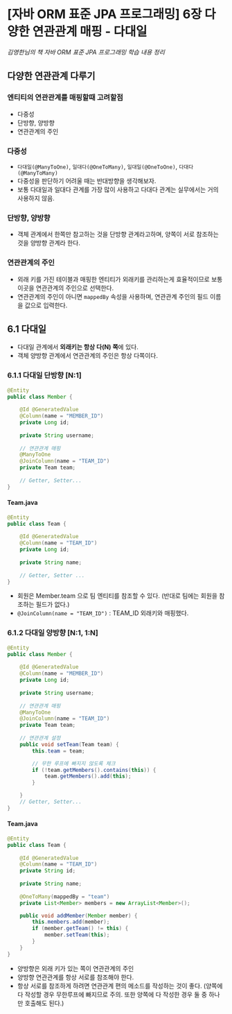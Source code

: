 # [자바 ORM 표준 JPA 프로그래밍] 6장 다양한 연관관계 매핑 - 다대일


_김영한님의 책 자바 ORM 표준 JPA 프로그래밍 학습 내용 정리_

## 다양한 연관관계 다루기

### 엔티티의 연관관계를 매핑할때 고려할점
+ 다중성
+ 단방향, 양방향
+ 연관관계의 주인

### 다중성
+ `다대일(@ManyToOne)`, `일대다(@OneToMany)`, `일대일(@OneToOne)`, `다대다(@ManyToMany)`
+ 다중성을 판단하기 어려울 때는 반대방향을 생각해보자.
+ 보통 다대일과 일대다 관계를 가장 많이 사용하고 다대다 관계는 실무에서는 거의 사용하지 않음.

### 단방향, 양방향
+ 객체 관계에서 한쪽만 참고하는 것을 단방향 관계라고하며, 양쪽이 서로 참조하는 것을 양방향 관계라 한다.

### 연관관계의 주인
+ 외래 키를 가진 테이블과 매핑한 엔티티가 외래키를 관리하는게 효율적이므로 보통 이곳을 연관관계의 주인으로 선택한다.
+ 연관관계의 주인이 아니면 `mappedBy` 속성을 사용하며, 연관관계 주인의 필드 이름을 값으로 입력한다.

## 6.1 다대일
+ 다대일 관계에서 **외래키는 항상 다(N) 쪽**에 있다.
+ 객체 양방향 관계에서 연관관계의 주인은 항상 다쪽이다.

### 6.1.1 다대일 단방향 [N:1]
```java
@Entity
public class Member {
    
    @Id @GeneratedValue
    @Column(name = "MEMBER_ID")
    private Long id;
    
    private String username;
    
    // 연관관계 매핑
    @ManyToOne
    @JoinColumn(name = "TEAM_ID")
    private Team team;
    
    // Getter, Setter...
}
```

#### Team.java
```java
@Entity
public class Team {
    
    @Id @GeneratedValue
    @Column(name = "TEAM_ID")
    private Long id;
    
    private String name;
    
    // Getter, Setter ...
}
```
+ 회원은 Member.team 으로 팀 엔티티를 참조할 수 있다. (반대로 팀에는 회원을 참조하는 필드가 없다.)
+ `@JoinColumn(name = "TEAM_ID")` : TEAM_ID 외래키와 매핑했다.

### 6.1.2 다대일 양방향 [N:1, 1:N]

```java
@Entity
public class Member {
    
    @Id @GeneratedValue
    @Column(name = "MEMBER_ID")
    private Long id;
    
    private String username;
    
    // 연관관계 매핑
    @ManyToOne
    @JoinColumn(name = "TEAM_ID")
    private Team team;
    
    // 연관관계 설정
    public void setTeam(Team team) {
        this.team = team;

        // 무한 루프에 빠지지 않도록 체크
        if (!team.getMembers().contains(this)) {
            team.getMembers().add(this);
        }

    }
    // Getter, Setter...
}
```

#### Team.java
```java
@Entity
public class Team {
    
    @Id @GeneratedValue
    @Column(name = "TEAM_ID")
    private String id;
    
    private String name;
    
    @OneToMany(mappedBy = "team")
    private List<Member> members = new ArrayList<Member>();

    public void addMember(Member member) {
        this.members.add(member);
        if (member.getTeam() != this) {
            member.setTeam(this);
        }
    }
}
```
+ 양방향은 외래 키가 있는 쪽이 연관관계의 주인
+ 양방향 연관관계를 항상 서로를 참조해야 한다.
+ 항상 서로를 참조하게 하려면 연관관계 편의 메소드를 작성하는 것이 좋다. (양쪽에 다 작성할 경우 무한루프에 빠지므로 주의. 또한 양쪽에 다 작성한 경우 둘 중 하나만 호출해도 된다.)
